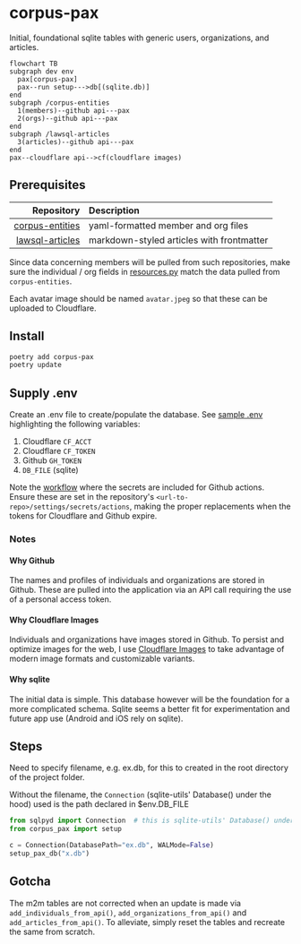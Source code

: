 # corpus-pax

Initial, foundational sqlite tables with generic users, organizations, and articles.

```mermaid
flowchart TB
subgraph dev env
  pax[corpus-pax]
  pax--run setup--->db[(sqlite.db)]
end
subgraph /corpus-entities
  1(members)--github api---pax
  2(orgs)--github api---pax
end
subgraph /lawsql-articles
  3(articles)--github api---pax
end
pax--cloudflare api-->cf(cloudflare images)
```

## Prerequisites

Repository | Description
--:|:--
[corpus-entities](https://github.com/justmars/corpus-entities) | yaml-formatted member and org files
[lawsql-articles](https://github.com/justmars/lawsql-articles) | markdown-styled articles with frontmatter

Since data concerning members will be pulled from such repositories, make sure the individual / org fields in [resources.py](corpus_pax/resources.py) match the data pulled from `corpus-entities`.

Each avatar image should be named `avatar.jpeg` so that these can be uploaded to Cloudflare.

## Install

```zsh
poetry add corpus-pax
poetry update
```

## Supply .env

Create an .env file to create/populate the database. See [sample .env](.env.example) highlighting the following variables:

1. Cloudflare `CF_ACCT`
2. Cloudflare `CF_TOKEN`
3. Github `GH_TOKEN`
4. `DB_FILE` (sqlite)

Note the [workflow](.github/workflows/main.yml) where the secrets are included for Github actions. Ensure these are set in the repository's `<url-to-repo>/settings/secrets/actions`, making the proper replacements when the tokens for Cloudflare and Github expire.

### Notes

#### Why Github

The names and profiles of individuals and organizations are stored in Github. These are pulled into the application via an API call requiring the use of a personal access token.

#### Why Cloudflare Images

Individuals and organizations have images stored in Github. To persist and optimize images for the web, I use [Cloudflare Images](https://www.cloudflare.com/products/cloudflare-images/) to take advantage of modern image formats and customizable variants.

#### Why sqlite

The initial data is simple. This database however will be the foundation for a more complicated schema. Sqlite seems a better fit for experimentation and future app use (Android and iOS rely on sqlite).

## Steps

Need to specify filename, e.g. ex.db, for this to created in the root directory of the project folder.

Without the filename, the `Connection` (sqlite-utils' Database() under the hood) used is the path declared in $env.DB_FILE

```python
from sqlpyd import Connection  # this is sqlite-utils' Database() under the hood
from corpus_pax import setup

c = Connection(DatabasePath="ex.db", WALMode=False)
setup_pax_db("x.db")
```

## Gotcha

The m2m tables are not corrected when an update is made via `add_individuals_from_api()`, `add_organizations_from_api()` and `add_articles_from_api()`. To alleviate, simply reset the tables and recreate the same from scratch.
